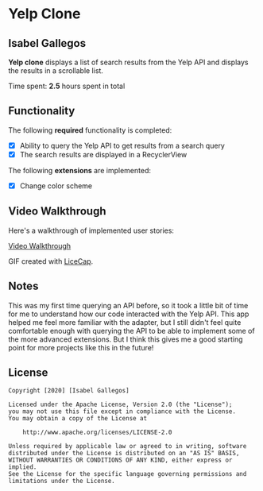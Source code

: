 # Yelp Clone

## Isabel Gallegos

**Yelp clone** displays a list of search results from the Yelp API and displays the results in a scrollable list.

Time spent: **2.5** hours spent in total

## Functionality

The following **required** functionality is completed:

* [X] Ability to query the Yelp API to get results from a search query
* [X] The search results are displayed in a RecyclerView

The following **extensions** are implemented:

* [X] Change color scheme

## Video Walkthrough

Here's a walkthrough of implemented user stories:

[Video Walkthrough](https://photos.app.goo.gl/pDPsHyZJA4gcYs727)

GIF created with [LiceCap](http://www.cockos.com/licecap/).

## Notes

This was my first time querying an API before, so it took a little bit of time for
me to understand how our code interacted with the Yelp API.  This app helped me
feel more familiar with the adapter, but I still didn't feel quite comfortable enough
with querying the API to be able to implement some of the more advanced extensions.
But I think this gives me a good starting point for more projects like this in the
future!

## License

    Copyright [2020] [Isabel Gallegos]

    Licensed under the Apache License, Version 2.0 (the "License");
    you may not use this file except in compliance with the License.
    You may obtain a copy of the License at

        http://www.apache.org/licenses/LICENSE-2.0

    Unless required by applicable law or agreed to in writing, software
    distributed under the License is distributed on an "AS IS" BASIS,
    WITHOUT WARRANTIES OR CONDITIONS OF ANY KIND, either express or implied.
    See the License for the specific language governing permissions and
    limitations under the License.
